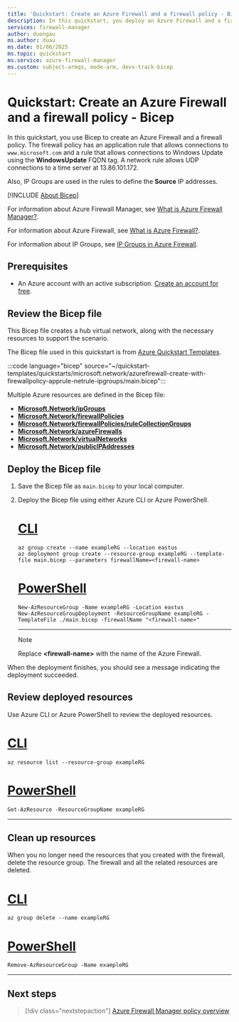 ```yaml
---
title: 'Quickstart: Create an Azure Firewall and a firewall policy - Bicep'
description: In this quickstart, you deploy an Azure Firewall and a firewall policy using Bicep.
services: firewall-manager
author: duongau
ms.author: duau
ms.date: 01/08/2025
ms.topic: quickstart
ms.service: azure-firewall-manager
ms.custom: subject-armqs, mode-arm, devx-track-bicep
---
```


# Quickstart: Create an Azure Firewall and a firewall policy - Bicep

In this quickstart, you use Bicep to create an Azure Firewall and a firewall policy. The firewall policy has an application rule that allows connections to `www.microsoft.com` and a rule that allows connections to Windows Update using the **WindowsUpdate** FQDN tag. A network rule allows UDP connections to a time server at 13.86.101.172.

Also, IP Groups are used in the rules to define the **Source** IP addresses.

[!INCLUDE [About Bicep](~/reusable-content/ce-skilling/azure/includes/resource-manager-quickstart-bicep-introduction.md)]

For information about Azure Firewall Manager, see [What is Azure Firewall Manager?](overview.md).

For information about Azure Firewall, see [What is Azure Firewall?](../firewall/overview.md).

For information about IP Groups, see [IP Groups in Azure Firewall](../firewall/ip-groups.md).

## Prerequisites

- An Azure account with an active subscription. [Create an account for free](https://azure.microsoft.com/pricing/purchase-options/azure-account?cid=msft_learn).

## Review the Bicep file

This Bicep file creates a hub virtual network, along with the necessary resources to support the scenario.

The Bicep file used in this quickstart is from [Azure Quickstart Templates](https://azure.microsoft.com/resources/templates/azurefirewall-create-with-firewallpolicy-apprule-netrule-ipgroups/).

:::code language="bicep" source="~/quickstart-templates/quickstarts/microsoft.network/azurefirewall-create-with-firewallpolicy-apprule-netrule-ipgroups/main.bicep":::

Multiple Azure resources are defined in the Bicep file:

- [**Microsoft.Network/ipGroups**](/azure/templates/microsoft.network/ipGroups)
- [**Microsoft.Network/firewallPolicies**](/azure/templates/microsoft.network/firewallPolicies)
- [**Microsoft.Network/firewallPolicies/ruleCollectionGroups**](/azure/templates/microsoft.network/firewallPolicies/ruleCollectionGroups)
- [**Microsoft.Network/azureFirewalls**](/azure/templates/microsoft.network/azureFirewalls)
- [**Microsoft.Network/virtualNetworks**](/azure/templates/microsoft.network/virtualnetworks)
- [**Microsoft.Network/publicIPAddresses**](/azure/templates/microsoft.network/publicipaddresses)

## Deploy the Bicep file

1. Save the Bicep file as `main.bicep` to your local computer.
1. Deploy the Bicep file using either Azure CLI or Azure PowerShell.

    # [CLI](#tab/CLI)

    ```azurecli
    az group create --name exampleRG --location eastus
    az deployment group create --resource-group exampleRG --template-file main.bicep --parameters firewallName=<firewall-name>
    ```

    # [PowerShell](#tab/PowerShell)

    ```azurepowershell
    New-AzResourceGroup -Name exampleRG -Location eastus
    New-AzResourceGroupDeployment -ResourceGroupName exampleRG -TemplateFile ./main.bicep -firewallName "<firewall-name>"
    ```

    ---

    > [!NOTE]
    > Replace **\<firewall-name\>** with the name of the Azure Firewall.
  
When the deployment finishes, you should see a message indicating the deployment succeeded.

## Review deployed resources

Use Azure CLI or Azure PowerShell to review the deployed resources.

# [CLI](#tab/CLI)

```azurecli-interactive
az resource list --resource-group exampleRG
```

# [PowerShell](#tab/PowerShell)

```azurepowershell-interactive
Get-AzResource -ResourceGroupName exampleRG
```

---

## Clean up resources

When you no longer need the resources that you created with the firewall, delete the resource group. The firewall and all the related resources are deleted.


# [CLI](#tab/CLI)

```azurecli-interactive
az group delete --name exampleRG
```

# [PowerShell](#tab/PowerShell)

```azurepowershell-interactive
Remove-AzResourceGroup -Name exampleRG
```

---

## Next steps

> [!div class="nextstepaction"]
> [Azure Firewall Manager policy overview](policy-overview.md)
